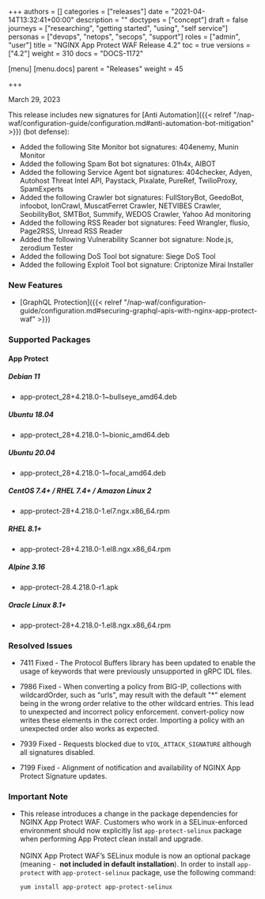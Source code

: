 +++
authors = []
categories = ["releases"]
date = "2021-04-14T13:32:41+00:00"
description = ""
doctypes = ["concept"]
draft = false
journeys = ["researching", "getting started", "using", "self service"]
personas = ["devops", "netops", "secops", "support"]
roles = ["admin", "user"]
title = "NGINX App Protect WAF Release 4.2"
toc = true
versions = ["4.2"]
weight = 310
docs = "DOCS-1172"

[menu]
  [menu.docs]
    parent = "Releases"
    weight = 45

+++

March 29, 2023

This release includes new signatures for [Anti Automation]({{< relref "/nap-waf/configuration-guide/configuration.md#anti-automation-bot-mitigation" >}}) (bot defense):

- Added the following Site Monitor bot signatures: 404enemy, Munin Monitor
- Added the following Spam Bot bot signatures: 01h4x, AIBOT 
- Added the following Service Agent bot signatures: 404checker, Adyen, Autohost Threat Intel API, Paystack, Pixalate, PureRef, TwilioProxy, SpamExperts 
- Added the following Crawler bot signatures: FullStoryBot, GeedoBot, infoobot, IonCrawl, MuscatFerret Crawler, NETVIBES Crawler, SeobilityBot, SMTBot, Summify, WEDOS Crawler, Yahoo Ad monitoring
- Added the following RSS Reader bot signatures: Feed Wrangler, flusio, Page2RSS, Unread RSS Reader
- Added the following Vulnerability Scanner bot signature: Node.js, zerodium Tester
- Added the following DoS Tool bot signature: Siege DoS Tool
- Added the following Exploit Tool bot signature: Criptonize Mirai Installer


### New Features

- [GraphQL Protection]({{< relref  "/nap-waf/configuration-guide/configuration.md#securing-graphql-apis-with-nginx-app-protect-waf" >}})

### Supported Packages

#### App Protect

##### Debian 11

- app-protect_28+4.218.0-1~bullseye_amd64.deb

##### Ubuntu 18.04

- app-protect_28+4.218.0-1~bionic_amd64.deb

##### Ubuntu 20.04

- app-protect_28+4.218.0-1~focal_amd64.deb

##### CentOS 7.4+ / RHEL 7.4+ / Amazon Linux 2

- app-protect-28+4.218.0-1.el7.ngx.x86_64.rpm

##### RHEL 8.1+

- app-protect-28+4.218.0-1.el8.ngx.x86_64.rpm

##### Alpine 3.16

- app-protect-28.4.218.0-r1.apk

##### Oracle Linux 8.1+

- app-protect-28+4.218.0-1.el8.ngx.x86_64.rpm


### Resolved Issues

- 7411 Fixed - The Protocol Buffers library has been updated to enable the usage of keywords that were previously unsupported in gRPC IDL files.

- 7986 Fixed - When converting a policy from BIG-IP, collections with wildcardOrder, such as "urls", may result with the default "*" element being in the wrong order relative to the other wildcard entries. This lead to unexpected and incorrect policy enforcement.
convert-policy now writes these elements in the correct order. Importing a policy with an unexpected order also works as expected.

- 7939 Fixed - Requests blocked due to `VIOL_ATTACK_SIGNATURE` although all signatures disabled.

- 7199 Fixed - Alignment of notification and availability of NGINX App Protect Signature updates. 


### **Important Note**

- This release introduces a change in the package dependencies for NGINX App Protect WAF. Customers who work in a SELinux-enforced environment should now explicitly list `app-protect-selinux` package when performing App Protect clean install and upgrade.<br><br>
NGINX App Protect WAF’s SELinux module is now an optional package (meaning -  **not included in default installation**). In order to install `app-protect` with `app-protect-selinux` package, use the following command:<br>

  ```shell
  yum install app-protect app-protect-selinux
  ```
